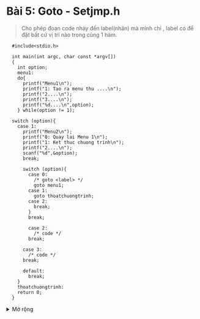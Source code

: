 # Bài 5: Goto - Setjmp.h

>Cho phép đoạn code nhảy đến label(nhãn) mà mình chỉ , label có để đặt bất cứ vị trí nào trong cùng 1 hàm.
   
```
  #include<stdio.h>

  int main(int argc, char const *argv[])
  {
    int option;
    menu1:
    do{
      printf("Menu1\n");
      printf("1: Tao ra menu thu ....\n");
      printf("2....\n");
      printf("3....\n");
      printf("%d....\n",option);
    } while(option != 1);

  switch (option){
    case 1:
      printf("Menu2\n");
      printf("0: Quay lai Menu 1\n");
      printf("1: Ket thuc chuong trinh\n");
      printf("2....\n");
      scanf("%d",&option);
      break;
    
      switch (option){
        case 0:
          /* goto <label> */
          goto menu1;
        case 1:
          goto thoatchuongtrinh;
        case 2:
          break;
        }
        break;

        case 2:
          /* code */
        break;

      case 3:
        /* code */
      break;

      default:
        break;         
    }
    thoatchuongtrinh:
    return 0;
  }
```

<details>
  <summary>Mở rộng</summary>
  
    [![Meme](https://thosuaxe.info/wp-content/uploads/2021/03/M%E1%BB%99t-trong-nh%E1%BB%AFng-Memes-kinh-%C4%91i%E1%BB%83n-nh%E1%BA%A5t-tr%C3%AAn-internet.jpg)](https://www.facebook.com/)
  
  <p align="center">
    <img src="https://thosuaxe.info/wp-content/uploads/2021/03/M%E1%BB%99t-trong-nh%E1%BB%AFng-Memes-kinh-%C4%91i%E1%BB%83n-nh%E1%BA%A5t-tr%C3%AAn-internet.jpg" 
         width="100px"/>
  </p>
  


